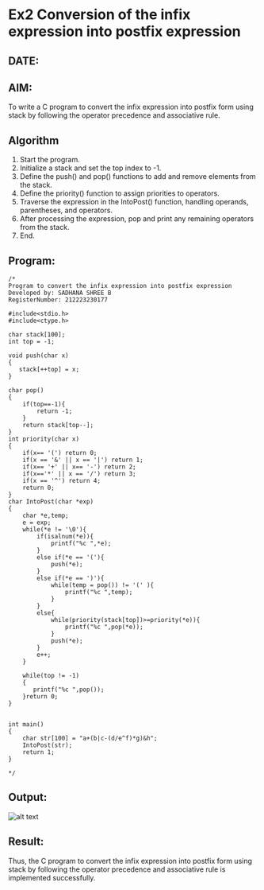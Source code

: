 # Ex2 Conversion of the infix expression into postfix expression
## DATE:
## AIM:
To write a C program to convert the infix expression into postfix form using stack by following the operator precedence and associative rule.

## Algorithm
1. Start the program.
2. Initialize a stack and set the top index to -1.
3. Define the push() and pop() functions to add and remove elements from the stack.
4. Define the priority() function to assign priorities to operators.
5. Traverse the expression in the IntoPost() function, handling operands, parentheses, and operators.
6. After processing the expression, pop and print any remaining operators from the stack.
7. End.  

## Program:
```
/*
Program to convert the infix expression into postfix expression
Developed by: SADHANA SHREE B
RegisterNumber: 212223230177

#include<stdio.h>
#include<ctype.h>

char stack[100];
int top = -1;

void push(char x)
{
   stack[++top] = x;
}

char pop()
{
    if(top==-1){
        return -1;
    }
    return stack[top--];
}
int priority(char x)
{
    if(x== '(') return 0;
    if(x == '&' || x == '|') return 1;
    if(x== '+' || x== '-') return 2;
    if(x=='*' || x == '/') return 3;
    if(x == '^') return 4;
    return 0;
}
char IntoPost(char *exp)
{
    char *e,temp;
    e = exp;
    while(*e != '\0'){
        if(isalnum(*e)){
            printf("%c ",*e);
        }
        else if(*e == '('){
            push(*e);
        }
        else if(*e == ')'){
            while(temp = pop()) != '(' ){
                printf("%c ",temp);
            }
        }
        else{
            while(priority(stack[top])>=priority(*e)){
                printf("%c ",pop(*e));
            }
            push(*e);
        }
        e++;
    }
    
    while(top != -1)
    {
       printf("%c ",pop());
    }return 0;
}


int main()
{
    char str[100] = "a+(b|c-(d/e^f)*g)&h";
    IntoPost(str);
    return 1;
}

*/
```

## Output:

![alt text](image-3.png)


## Result:
Thus, the C program to convert the infix expression into postfix form using stack by following the operator precedence and associative rule is implemented successfully.
